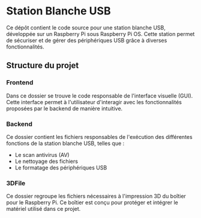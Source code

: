 # Station Blanche USB

Ce dépôt contient le code source pour une station blanche USB, développée sur un Raspberry Pi sous Raspberry Pi OS. Cette station permet de sécuriser et de gérer des périphériques USB grâce à diverses fonctionnalités.

## Structure du projet

### Frontend
Dans ce dossier se trouve le code responsable de l'interface visuelle (GUI). Cette interface permet à l'utilisateur d'interagir avec les fonctionnalités proposées par le backend de manière intuitive.

### Backend
Ce dossier contient les fichiers responsables de l'exécution des différentes fonctions de la station blanche USB, telles que :
- Le scan antivirus (AV)
- Le nettoyage des fichiers
- Le formatage des périphériques USB

### 3DFile
Ce dossier regroupe les fichiers nécessaires à l'impression 3D du boîtier pour le Raspberry Pi. Ce boîtier est conçu pour protéger et intégrer le matériel utilisé dans ce projet.
